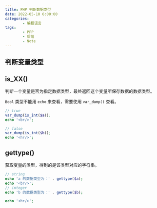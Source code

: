 ```yaml
---
title: PHP 判断数据类型
date: 2022-05-10 6:00:00
categories:
        - 编程语言
tags:
        - PFP
        - 后端
        - Note
---
```


## 判断变量类型

## is_XX()

判断一个变量是否为指定数据类型，最终返回这个变量所保存数据的数据类型。

`Bool` 类型不能用 `echo` 来查看，需要使用 `var_dump()` 查看。

```php
// true
var_dump(is_int($a));
echo '<br/>';

// false
var_dump(is_int($b));
echo '<hr/>';

```

## gettype()

获取变量的类型，得到的是该类型对应的字符串。

```php
// string
echo 'a 的数据类型为：' . gettype($a);
echo '<br/>';
// integer
echo 'b 的数据类型为：' . gettype($b);

echo '<hr/>';
```
